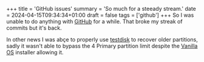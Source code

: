 +++
title = 'GitHub issues'
summary = 'So much for a steeady stream.'
date = 2024-04-15T09:34:34+01:00
draft = false
tags = ['github']
+++
So I was unable to do anything with [GitHub](https://github.com/) for a while. That broke my streak of commits but it's back.

In other news I was abçe to properly use [testdisk](https://html.duckduckgo.com/html?q=twstdiskk) to recover older partitions, sadly it wasn't able to bypass the 4 Primary partition limit despite the [Vanilla OS](https://vanillaos.org/) installer allowing it.
